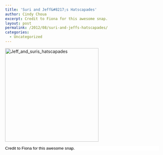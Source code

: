```yaml
---
title: 'Suri and Jeff&#8217;s Hatscapades'
author: Cindy Choua
excerpt: Credit to Fiona for this awesome snap.
layout: post
permalink: /2012/08/suri-and-jeffs-hatscapades/
categories:
  - Uncategorized
---
```

<div class='p_embed p_image_embed'>
  <img alt="Jeff_and_suris_hatscapades" height="306" src="http://meyouandeverythingwedo.files.wordpress.com/2012/08/jeff_and_suris_hatscapades.jpg?w=300" width="306" />
</div></p> 

<div style="color:#000;background-color:#fff;font-family:arial, helvetica, sans-serif;font-size:10pt;">
  <div>
    Credit to Fiona for this awesome snap.
  </div>
</div>